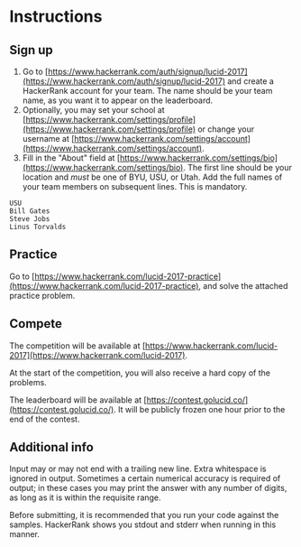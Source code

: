 # Instructions

## Sign up

1. Go to [https://www.hackerrank.com/auth/signup/lucid-2017](https://www.hackerrank.com/auth/signup/lucid-2017) and create a HackerRank account for your team. The name should be your team name, as you want it to appear on the leaderboard.
1. Optionally, you may set your school at  [https://www.hackerrank.com/settings/profile](https://www.hackerrank.com/settings/profile) or change your username at [https://www.hackerrank.com/settings/account](https://www.hackerrank.com/settings/account).
1. Fill in the "About" field at  [https://www.hackerrank.com/settings/bio](https://www.hackerrank.com/settings/bio). The first line should be your location and  *must* be one of BYU, USU, or Utah. Add the full names of your team members on subsequent lines. This is mandatory.
```
USU
Bill Gates
Steve Jobs
Linus Torvalds
```

## Practice

Go to [https://www.hackerrank.com/lucid-2017-practice](https://www.hackerrank.com/lucid-2017-practice), and solve the attached practice problem.

## Compete

The competition will be available at  [https://www.hackerrank.com/lucid-2017](https://www.hackerrank.com/lucid-2017).

At the start of the competition, you will also receive a hard copy of the problems.

The leaderboard will be available at  [https://contest.golucid.co/](https://contest.golucid.co/). It will be publicly frozen one hour prior to the end of the contest.

## Additional info

Input may or may not end with a trailing new line. Extra whitespace is ignored in output. Sometimes a certain numerical accuracy is required of output; in these cases you may print the answer with any number of digits, as long as it is within the requisite range.

Before submitting, it is recommended that you run your code against the samples. HackerRank shows you stdout and stderr when running in this manner.

